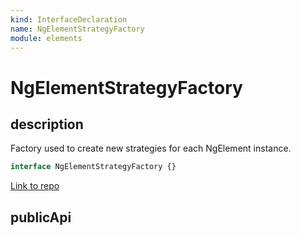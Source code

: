 ```yaml
---
kind: InterfaceDeclaration
name: NgElementStrategyFactory
module: elements
---
```


# NgElementStrategyFactory

## description

Factory used to create new strategies for each NgElement instance.

```ts
interface NgElementStrategyFactory {}
```

[Link to repo](https://github.com/timdeschryver/angular/blob/master/packages/elements/src/element-strategy.ts#L41-L44)

## publicApi
